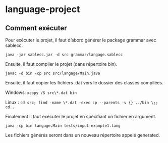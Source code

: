# language-project
## Comment exécuter
Pour exécuter le projet, il faut d’abord générer le package grammar avec sablecc.
```
java -jar sablecc.jar -d src grammar/langage.sablecc
```

Ensuite, il faut compiler le projet (dans répertoire bin).
```
javac -d bin -cp src src/langage/Main.java
```

Ensuite, il faut copier les fichiers .dat vers le dossier des classes compilées.

Windows: `xcopy /S src\*.dat bin`

Linux :
`cd src; find -name \*.dat -exec cp --parents -v {} ../bin \;; cd..`

Finalement il faut exécuter le projet en spécifiant un fichier en argument.
```
java -cp bin langage.Main tests/input-example1.lang
```
Les fichiers générés seront dans un nouveau répertoire appelé generated.
